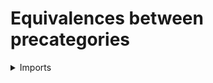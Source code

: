 #  Equivalences between precategories

<details><summary>Imports</summary>
```agda
module category-theory.equivalences-precategories where

open import category-theory.functors-precategories
open import category-theory.natural-isomorphisms-precategories
open import category-theory.precategories
open import foundation.cartesian-product-types
open import foundation.dependent-pair-types
open import foundation.universe-levels
```
</details>

## Idea

A functor `F : C → D` is an equivalence of categories if there is a functor `G : D → C` such that:
- `comp G F` is naturally isomorphic to the identity functor on `C`,
- `comp F G` is naturally isomorphic to the identity functor on `D`.

## Definition

```agda
module _ {l1 l2 l3 l4}
  (C : Precat l1 l2)
  (D : Precat l3 l4) where

  is-equiv-functor-Precat : functor-Precat C D → UU (l1 ⊔ l2 ⊔ l3 ⊔ l4)
  is-equiv-functor-Precat F =
    Σ ( functor-Precat D C)
      ( λ G →
        ( nat-iso-Precat C C
          ( comp-functor-Precat C D C G F)
          ( id-functor-Precat C))) ×
    Σ ( functor-Precat D C)
      ( λ G → 
        ( nat-iso-Precat D D
          ( comp-functor-Precat D C D F G)
          ( id-functor-Precat D)))

  equiv-Precat : UU (l1 ⊔ l2 ⊔ l3 ⊔ l4)
  equiv-Precat = Σ (functor-Precat C D) is-equiv-functor-Precat
```
